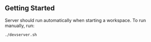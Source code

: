 ## Getting Started

Server should run automatically when starting a workspace. To run manually, run:
```sh
./devserver.sh
```